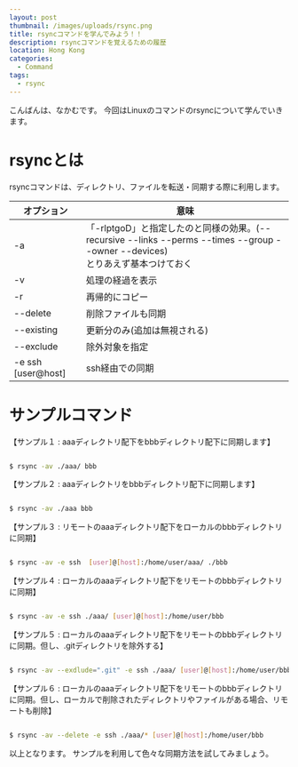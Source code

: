 ```yaml
---
layout: post
thumbnail: /images/uploads/rsync.png
title: rsyncコマンドを学んでみよう！！
description: rsyncコマンドを覚えるための履歴
location: Hong Kong
categories:
  - Command
tags:
  - rsync
---
```

こんばんは、なかむです。
今回はLinuxのコマンドのrsyncについて学んでいきます。


# rsyncとは
rsyncコマンドは、ディレクトリ、ファイルを転送・同期する際に利用します。


|オプション|意味|
|---|---|
|-a|「-rlptgoD」と指定したのと同様の効果。(--recursive --links --perms --times --group --owner --devices)<br>とりあえず基本つけておく|
|-v|処理の経過を表示|
|-r|再帰的にコピー|
|--delete|削除ファイルも同期|
|--existing|更新分のみ(追加は無視される)|
|--exclude|除外対象を指定|
|-e ssh [user@host]|ssh経由での同期|


# サンプルコマンド


【サンプル１ : aaaディレクトリ配下をbbbディレクトリ配下に同期します】
```bash

$ rsync -av ./aaa/ bbb

```


【サンプル２ : aaaディレクトリをbbbディレクトリ配下に同期します】
```bash

$ rsync -av ./aaa bbb

```


【サンプル３ : リモートのaaaディレクトリ配下をローカルのbbbディレクトリに同期】
```bash

$ rsync -av -e ssh  [user]@[host]:/home/user/aaa/ ./bbb

```

【サンプル４ : ローカルのaaaディレクトリ配下をリモートのbbbディレクトリに同期】
```bash

$ rsync -av -e ssh ./aaa/ [user]@[host]:/home/user/bbb

```

【サンプル５ : ローカルのaaaディレクトリ配下をリモートのbbbディレクトリに同期。但し、.gitディレクトリを除外する】
```bash

$ rsync -av --exdlude=".git" -e ssh ./aaa/ [user]@[host]:/home/user/bbb

```

【サンプル６ : ローカルのaaaディレクトリ配下をリモートのbbbディレクトリに同期。但し、ローカルで削除されたディレクトリやファイルがある場合、リモートも削除】
```bash

$ rsync -av --delete -e ssh ./aaa/* [user]@[host]:/home/user/bbb

```

以上となります。
サンプルを利用して色々な同期方法を試してみましょう。




